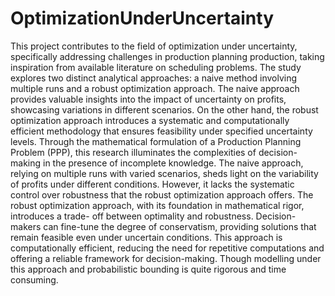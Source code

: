 # OptimizationUnderUncertainty

This project contributes to the field of optimization under uncertainty, specifically addressing challenges in production planning production, taking inspiration from available literature on scheduling problems. The study explores two distinct analytical approaches: a naive method involving multiple runs and a robust optimization approach. The naive approach provides valuable insights into the impact of uncertainty on profits, showcasing variations in different scenarios. On the other hand, the robust optimization approach introduces a systematic and computationally efficient methodology that ensures feasibility under specified uncertainty levels.
Through the mathematical formulation of a Production Planning Problem (PPP), this research illuminates the complexities of decision-making in the presence of incomplete knowledge. The naive approach, relying on multiple runs with varied scenarios, sheds light on the variability of profits under different conditions. However, it lacks the systematic control over robustness that the robust optimization approach offers.
The robust optimization approach, with its foundation in mathematical rigor, introduces a trade- off  between  optimality  and  robustness.  Decision-makers  can  fine-tune  the  degree  of conservatism, providing solutions that remain feasible even under uncertain conditions. This approach is computationally efficient, reducing the need for repetitive computations and offering a reliable framework for decision-making. Though modelling under this approach and probabilistic bounding is quite rigorous and time consuming.
